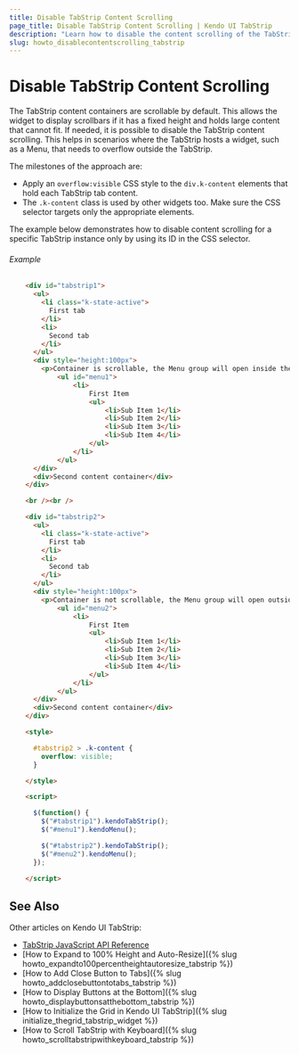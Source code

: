 ```yaml
---
title: Disable TabStrip Content Scrolling
page_title: Disable TabStrip Content Scrolling | Kendo UI TabStrip
description: "Learn how to disable the content scrolling of the TabStrip."
slug: howto_disablecontentscrolling_tabstrip
---
```


# Disable TabStrip Content Scrolling

The TabStrip content containers are scrollable by default. This allows the widget to display scrollbars if it has a fixed height and holds large content that cannot fit. If needed, it is possible to disable the TabStrip content scrolling. This helps in scenarios where the TabStrip hosts a widget, such as a Menu, that needs to overflow outside the TabStrip.

The milestones of the approach are:

* Apply an `overflow:visible` CSS style to the `div.k-content` elements that hold each TabStrip tab content.
* The `.k-content` class is used by other widgets too. Make sure the CSS selector targets only the appropriate elements.

The example below demonstrates how to disable content scrolling for a specific TabStrip instance only by using its ID in the CSS selector.

###### Example

```html
    <div id="tabstrip1">
      <ul>
        <li class="k-state-active">
          First tab
        </li>
        <li>
          Second tab
        </li>
      </ul>
      <div style="height:100px">
        <p>Container is scrollable, the Menu group will open inside the TabStrip.</p>
            <ul id="menu1">
                <li>
                    First Item
                    <ul>
                        <li>Sub Item 1</li>
                        <li>Sub Item 2</li>
                        <li>Sub Item 3</li>
                        <li>Sub Item 4</li>
                    </ul>
                </li>
            </ul>        
      </div>
      <div>Second content container</div>
    </div>

    <br /><br />

    <div id="tabstrip2">
      <ul>
        <li class="k-state-active">
          First tab
        </li>
        <li>
          Second tab
        </li>
      </ul>
      <div style="height:100px">
        <p>Container is not scrollable, the Menu group will open outside the TabStrip.</p>
            <ul id="menu2">
                <li>
                    First Item
                    <ul>
                        <li>Sub Item 1</li>
                        <li>Sub Item 2</li>
                        <li>Sub Item 3</li>
                        <li>Sub Item 4</li>
                    </ul>
                </li>
            </ul>
      </div>
      <div>Second content container</div>
    </div>

    <style>

      #tabstrip2 > .k-content {
        overflow: visible;
      }

    </style>

    <script>

      $(function() {
        $("#tabstrip1").kendoTabStrip();
        $("#menu1").kendoMenu();

        $("#tabstrip2").kendoTabStrip();
        $("#menu2").kendoMenu();
      });

    </script>
```

## See Also

Other articles on Kendo UI TabStrip:

* [TabStrip JavaScript API Reference](/api/javascript/ui/tabstrip)
* [How to Expand to 100% Height and Auto-Resize]({% slug howto_expandto100percentheightautoresize_tabstrip %})
* [How to Add Close Button to Tabs]({% slug howto_addclosebuttontotabs_tabstrip %})
* [How to Display Buttons at the Bottom]({% slug howto_displaybuttonsatthebottom_tabstrip %})
* [How to Initialize the Grid in Kendo UI TabStrip]({% slug initialize_thegrid_tabstrip_widget %})
* [How to Scroll TabStrip with Keyboard]({% slug howto_scrolltabstripwithkeyboard_tabstrip %})
